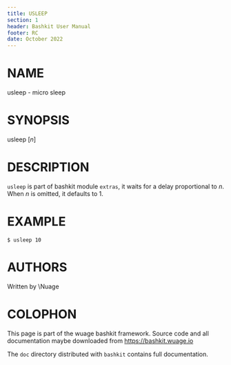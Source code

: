 ```yaml
---
title: USLEEP
section: 1
header: Bashkit User Manual
footer: RC
date: October 2022
---
```


# NAME

usleep - micro sleep

# SYNOPSIS

usleep [*n*]

# DESCRIPTION

`usleep` is part of bashkit module `extras`, it waits for a delay
proportional to *n*. When *n* is omitted, it defaults to 1.

# EXAMPLE
    $ usleep 10

# AUTHORS
Written by \\Nuage

# COLOPHON
This page is part of the wuage bashkit framework. Source code and all
documentation maybe downloaded from <https://bashkit.wuage.io>

The `doc` directory distributed with `bashkit` contains full documentation.

